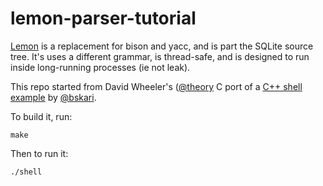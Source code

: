 lemon-parser-tutorial
=====================

[Lemon](http://www.hwaci.com/sw/lemon/) is a
replacement for bison and yacc, and is part the SQLite source tree.
It's uses a different grammar, is thread-safe, and is designed to run
inside long-running processes (ie not leak).

This repo started from David Wheeler's
([@theory](https://github.com/theory) C port of a [C++ shell
example](https://github.com/bskari/lemon-parser-tutorial) by
[@bskari](https://github.com/bskari).


To build it, run:

    make

Then to run it:

    ./shell
